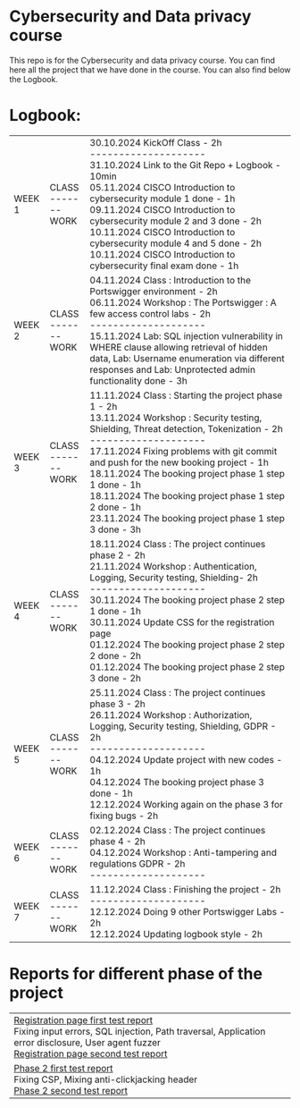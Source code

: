 # Cybersecurity and Data privacy course

This repo is for the Cybersecurity and data privacy course. You can find here all the project that we have done in the course.
You can also find below the Logbook.

# Logbook:

<table>
  <tr>
  <!-- WEEK 1 -->
    <td>WEEK 1</td>
    <td>CLASS</br>-------</br>
    WORK
    </td>
    <td>
    30.10.2024 KickOff Class - 2h</br>
    --------------------</br>
    31.10.2024 Link to the Git Repo + Logbook - 10min</br>
    05.11.2024 CISCO Introduction to cybersecurity module 1 done - 1h</br>
    09.11.2024 CISCO Introduction to cybersecurity module 2 and 3 done - 2h</br>
    10.11.2024 CISCO Introduction to cybersecurity module 4 and 5 done - 2h</br>
    10.11.2024 CISCO Introduction to cybersecurity final exam done - 1h
    </td>
  </tr>
  <tr>
  <!-- WEEK 2 -->
    <td>WEEK 2</td>
    <td>CLASS</br>-------</br>
    WORK
    </td>
    <td>
    04.11.2024 Class : Introduction to the Portswigger environment - 2h</br>
    06.11.2024 Workshop : The Portswigger : A few access control labs - 2h</br>
    --------------------</br>
    15.11.2024 Lab: SQL injection vulnerability in WHERE clause allowing retrieval of hidden data, Lab: Username enumeration via different responses and Lab: Unprotected admin functionality done - 3h</br>
    </td>
  </tr>
  <tr>
  <!-- WEEK 3 -->
    <td>WEEK 3</td>
    <td>CLASS</br>-------</br>
    WORK
    </td>
    <td>
    11.11.2024 Class : Starting the project phase 1 - 2h</br>
    13.11.2024 Workshop : Security testing, Shielding, Threat detection, Tokenization - 2h</br>
    --------------------</br>
    17.11.2024 Fixing problems with git commit and push for the new booking project - 1h</br>
    18.11.2024 The booking project phase 1 step 1 done - 1h</br>
    18.11.2024 The booking project phase 1 step 2 done - 1h</br>
    23.11.2024 The booking project phase 1 step 3 done - 3h</br>
    </td>
  </tr>
  <tr>
  <!-- WEEK 4 -->
    <td>WEEK 4</td>
    <td>CLASS</br>-------</br>
    WORK
    </td>
    <td>
    18.11.2024 Class : The project continues phase 2 - 2h</br>
    21.11.2024 Workshop : Authentication, Logging, Security testing, Shielding- 2h</br>
    --------------------</br>
    30.11.2024 The booking project phase 2 step 1 done - 1h</br>
    30.11.2024 Update CSS for the registration page</br>
    01.12.2024 The booking project phase 2 step 2 done - 2h</br>
    01.12.2024 The booking project phase 2 step 3 done - 2h</br>
    </td>
  </tr>
  <tr>
  <!-- WEEK 5 -->
    <td>WEEK 5</td>
    <td>CLASS</br>-------</br>
    WORK
    </td>
    <td>
    25.11.2024 Class : The project continues phase 3 - 2h</br>
    26.11.2024 Workshop : Authorization, Logging, Security testing, Shielding, GDPR - 2h</br>
    --------------------</br>
    04.12.2024 Update project with new codes - 1h</br>
    04.12.2024 The booking project phase 3 done - 1h</br>
    12.12.2024 Working again on the phase 3 for fixing bugs - 2h</br>
    </td>
  </tr>
  <tr>
  <!-- WEEK 6 -->
    <td>WEEK 6</td>
    <td>CLASS</br>-------</br>
    WORK
    </td>
    <td>
    02.12.2024 Class : The project continues phase 4 - 2h</br>
    04.12.2024 Workshop : Anti-tampering and regulations GDPR - 2h</br>
    --------------------</br>
    </td>
  </tr>
  <tr>
  <!-- WEEK 7 -->
    <td>WEEK 7</td>
    <td>CLASS</br>-------</br>
    WORK
    </td>
    <td>
    11.12.2024 Class : Finishing the project - 2h</br>
    --------------------</br>
    12.12.2024 Doing 9 other Portswigger Labs - 2h</br>
    12.12.2024 Updating logbook style - 2h</br>
    </td>
  </tr>
</table>

# Reports for different phase of the project

<table>
  <tr>
  <!-- PHASE 1 -->
    <td>
      <a href="">Registration page first test report</a></br>
      Fixing input errors, SQL injection, Path traversal, Application error disclosure, User agent fuzzer</br>
      <a href="">Registration page second test report</a>
    </td>
  </tr>
  <tr>
  <!-- PHASE 2 -->
  <td>
  <a href="">Phase 2 first test report</a></br>
  Fixing CSP, Mixing anti-clickjacking header</br>
  <a href="">Phase 2 second test report</a>
  </td>
  </tr>
  <tr>
  <!-- PHASE 3 -->
  </tr>
  <tr>
  <!-- PHASE 4 -->
  </tr>
</table>